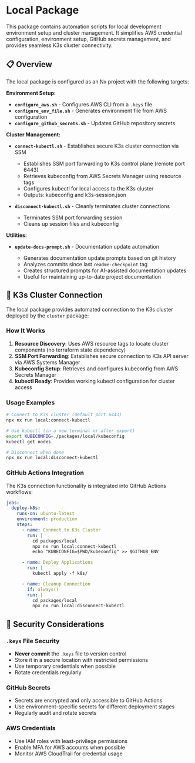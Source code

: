 # Local Package

This package contains automation scripts for local development environment setup and cluster management. It simplifies AWS credential configuration, environment setup, GitHub secrets management, and provides seamless K3s cluster connectivity.

## 📋 Overview

The local package is configured as an Nx project with the following targets:

**Environment Setup:**

- **`configure_aws.sh`** - Configures AWS CLI from a `.keys` file
- **`configure_env_file.sh`** - Generates environment file from AWS configuration
- **`configure_github_secrets.sh`** - Updates GitHub repository secrets

**Cluster Management:**

- **`connect-kubectl.sh`** - Establishes secure K3s cluster connection via SSM

  - Establishes SSM port forwarding to K3s control plane (remote port 6443)
  - Retrieves kubeconfig from AWS Secrets Manager using resource tags
  - Configures kubectl for local access to the K3s cluster
  - Outputs: kubeconfig and k3s-session.json

- **`disconnect-kubectl.sh`** - Cleanly terminates cluster connections

  - Terminates SSM port forwarding session
  - Cleans up session files and kubeconfig

**Utilities:**

- **`update-docs-prompt.sh`** - Documentation update automation

  - Generates documentation update prompts based on git history
  - Analyzes commits since last `readme-checkpoint` tag
  - Creates structured prompts for AI-assisted documentation updates
  - Useful for maintaining up-to-date project documentation

## 🔗 K3s Cluster Connection

The local package provides automated connection to the K3s cluster deployed by the `cluster` package:

### How It Works

1. **Resource Discovery**: Uses AWS resource tags to locate cluster components (no terraform state dependency)
2. **SSM Port Forwarding**: Establishes secure connection to K3s API server via AWS Systems Manager
3. **Kubeconfig Setup**: Retrieves and configures kubeconfig from AWS Secrets Manager
4. **kubectl Ready**: Provides working kubectl configuration for cluster access

### Usage Examples

```bash
# Connect to K3s cluster (default port 6443)
npx nx run local:connect-kubectl

# Use kubectl (in a new terminal or after export)
export KUBECONFIG=./packages/local/kubeconfig
kubectl get nodes

# Disconnect when done
npx nx run local:disconnect-kubectl
```

### GitHub Actions Integration

The K3s connection functionality is integrated into GitHub Actions workflows:

```yaml
jobs:
  deploy-k8s:
    runs-on: ubuntu-latest
    environment: production
    steps:
      - name: Connect to K3s Cluster
        run: |
          cd packages/local
          npx nx run local:connect-kubectl
          echo "KUBECONFIG=$PWD/kubeconfig" >> $GITHUB_ENV

      - name: Deploy Applications
        run: |
          kubectl apply -f k8s/

      - name: Cleanup Connection
        if: always()
        run: |
          cd packages/local
          npx nx run local:disconnect-kubectl
```

## 🔐 Security Considerations

### `.keys` File Security

- **Never commit** the `.keys` file to version control
- Store it in a secure location with restricted permissions
- Use temporary credentials when possible
- Rotate credentials regularly

### GitHub Secrets

- Secrets are encrypted and only accessible to GitHub Actions
- Use environment-specific secrets for different deployment stages
- Regularly audit and rotate secrets

### AWS Credentials

- Use IAM roles with least-privilege permissions
- Enable MFA for AWS accounts when possible
- Monitor AWS CloudTrail for credential usage
